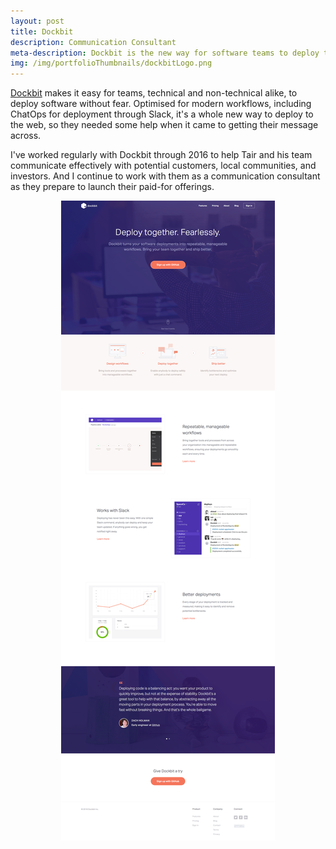 ```yaml
---
layout: post
title: Dockbit
description: Communication Consultant
meta-description: Dockbit is the new way for software teams to deploy together. I work with them to ensure their communications are on point.
img: /img/portfolioThumbnails/dockbitLogo.png
---
```


 [Dockbit](https://dockbit.com) makes it easy for teams, technical and non-technical alike, to deploy software without fear. Optimised for modern workflows, including ChatOps for deployment through Slack, it's a whole new way to deploy to the web, so they needed some help when it came to getting their message across.

I've worked regularly with Dockbit through 2016 to help Tair and his team communicate effectively with potential customers, local communities, and investors. And I continue to work with them as a communication consultant as they prepare to launch their paid-for offerings.

<center><img src="/img/portfolio/dockbitWebsite.png"></center>